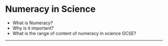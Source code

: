 # Numeracy in Science
- What is Numeracy?
- Why is it important?
- What is the range of content of numeracy in science GCSE?

---

